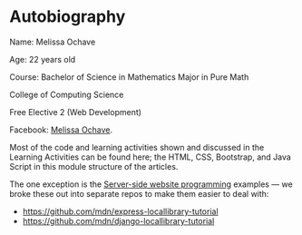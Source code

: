 # Autobiography
Name: Melissa Ochave

Age: 22 years old

Course: Bachelor of Science in Mathematics Major in Pure Math

College of Computing Science

Free Elective 2 (Web Development)

Facebook:
[Melissa Ochave](https://web.facebook.com/meliszahhh/).

Most of the code and learning activities shown and discussed in the Learning Activities can be found here; the HTML, CSS, Bootstrap, and Java Script in this module structure of the articles.

The one exception is the [Server-side website programming](https://developer.mozilla.org/en-US/docs/Learn/Server-side) examples — we broke these out into separate repos to make them easier to deal with:

* https://github.com/mdn/express-locallibrary-tutorial
* https://github.com/mdn/django-locallibrary-tutorial
